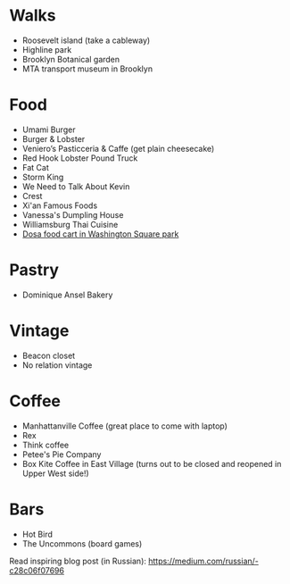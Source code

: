 # Walks

* Roosevelt island (take a cableway)
* Highline park
* Brooklyn Botanical garden
* MTA transport museum in Brooklyn

# Food

* Umami Burger
* Burger & Lobster
* Veniero’s Pasticceria & Caffe (get plain cheesecake)
* Red Hook Lobster Pound Truck
* Fat Cat
* Storm King
* We Need to Talk About Kevin
* Crest
* Xi'an Famous Foods
* Vanessa's Dumpling House
* Williamsburg Thai Cuisine
* [Dosa food cart in Washington Square park](http://mashable.com/2014/10/19/dosa-man-food-cart-nyc/)

# Pastry

* Dominique Ansel Bakery

# Vintage

* Beacon closet
* No relation vintage

# Coffee

* Manhattanville Coffee (great place to come with laptop)
* Rex
* Think coffee
* Petee's Pie Company
* Box Kite Coffee in East Village (turns out to be closed and reopened in Upper West side!)

# Bars

* Hot Bird
* The Uncommons (board games)

Read inspiring blog post (in Russian): https://medium.com/russian/-c28c06f07696
